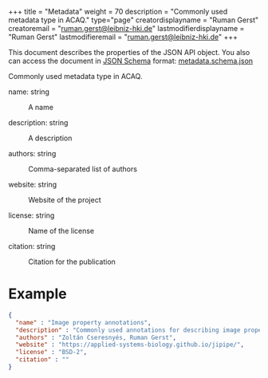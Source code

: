 +++
title = "Metadata"
weight = 70
description = "Commonly used metadata type in ACAQ."
type="page"
creatordisplayname = "Ruman Gerst"
creatoremail = "ruman.gerst@leibniz-hki.de"
lastmodifierdisplayname = "Ruman Gerst"
lastmodifieremail = "ruman.gerst@leibniz-hki.de"
+++



This document describes the properties of the JSON API object. You also can access
the document in [JSON Schema](https://json-schema.org/) format: [metadata.schema.json](https://applied-systems-biology.github.io/jipipe/schemas/metadata.schema.json)

<div class="panel-body">
 <section class="json-schema-description">
  <p>
   Commonly used metadata type in ACAQ.
  </p>
 </section>
 <section class="json-schema-properties">
  <dl>
   <dt data-property-name="name">
    <span class="json-property-name">
     name:
    </span>
    <span class="json-property-type">
     string
    </span>
    <span class="json-property-range" title="Value limits">
    </span>
    <span class="json-property-required">
    </span>
   </dt>
   <dd>
    <p>
     A name
    </p>
    <div class="json-inner-schema">
    </div>
   </dd>
   <dt data-property-name="description">
    <span class="json-property-name">
     description:
    </span>
    <span class="json-property-type">
     string
    </span>
    <span class="json-property-range" title="Value limits">
    </span>
    <span class="json-property-required">
    </span>
   </dt>
   <dd>
    <p>
     A description
    </p>
    <div class="json-inner-schema">
    </div>
   </dd>
   <dt data-property-name="authors">
    <span class="json-property-name">
     authors:
    </span>
    <span class="json-property-type">
     string
    </span>
    <span class="json-property-range" title="Value limits">
    </span>
    <span class="json-property-required">
    </span>
   </dt>
   <dd>
    <p>
     Comma-separated list of authors
    </p>
    <div class="json-inner-schema">
    </div>
   </dd>
   <dt data-property-name="website">
    <span class="json-property-name">
     website:
    </span>
    <span class="json-property-type">
     string
    </span>
    <span class="json-property-range" title="Value limits">
    </span>
    <span class="json-property-required">
    </span>
   </dt>
   <dd>
    <p>
     Website of the project
    </p>
    <div class="json-inner-schema">
    </div>
   </dd>
   <dt data-property-name="license">
    <span class="json-property-name">
     license:
    </span>
    <span class="json-property-type">
     string
    </span>
    <span class="json-property-range" title="Value limits">
    </span>
    <span class="json-property-required">
    </span>
   </dt>
   <dd>
    <p>
     Name of the license
    </p>
    <div class="json-inner-schema">
    </div>
   </dd>
   <dt data-property-name="citation">
    <span class="json-property-name">
     citation:
    </span>
    <span class="json-property-type">
     string
    </span>
    <span class="json-property-range" title="Value limits">
    </span>
    <span class="json-property-required">
    </span>
   </dt>
   <dd>
    <p>
     Citation for the publication
    </p>
    <div class="json-inner-schema">
    </div>
   </dd>
  </dl>
 </section>
</div>

# Example

```json
{
  "name" : "Image property annotations",
  "description" : "Commonly used annotations for describing image properties",
  "authors" : "Zoltán Cseresnyés, Ruman Gerst",
  "website" : "https://applied-systems-biology.github.io/jipipe/",
  "license" : "BSD-2",
  "citation" : ""
}
```
